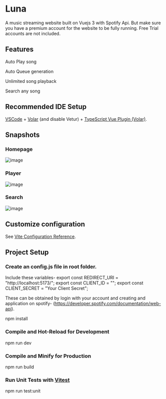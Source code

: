 # Luna

A music streaming website built on Vuejs 3 with Spotify Api.
But make sure you have a premium account for the website to be fully running. Free Trial accounts are not included.

## Features

Auto Play song

Auto Queue generation

Unlimited song playback

Search any song

## Recommended IDE Setup

[VSCode](https://code.visualstudio.com/) + [Volar](https://marketplace.visualstudio.com/items?itemName=Vue.volar) (and disable Vetur) + [TypeScript Vue Plugin (Volar)](https://marketplace.visualstudio.com/items?itemName=Vue.vscode-typescript-vue-plugin).

## Snapshots

### Homepage
![image](https://github.com/Lakshya0257/LUNA-Spotify-/assets/114349137/d7ec0b4a-9fec-45d6-8ba1-37d4c5db57ef)

### Player

![image](https://github.com/Lakshya0257/LUNA-Spotify-/assets/114349137/54d8272b-e394-4de9-99e2-4a4b386fe27e)


### Search

![image](https://github.com/Lakshya0257/LUNA-Spotify-/assets/114349137/c825da7a-f765-4fe6-9198-f38d5d752ca6)


## Customize configuration

See [Vite Configuration Reference](https://vitejs.dev/config/).

## Project Setup

### Create an config.js file in root folder.

Include these variables-
export const REDIRECT_URI = "http://localhost:5173/";
export const CLIENT_ID = "<Your Client Id>";
export const CLIENT_SECRET = "Your Client Secret";

These can be obtained by login with your account and creating and application on spotify- (https://developer.spotify.com/documentation/web-api).
  
npm install


### Compile and Hot-Reload for Development


npm run dev


### Compile and Minify for Production


npm run build


### Run Unit Tests with [Vitest](https://vitest.dev/)


npm run test:unit

